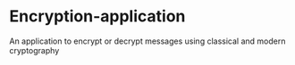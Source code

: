 # Encryption-application
An application to encrypt or decrypt messages using classical and modern cryptography
